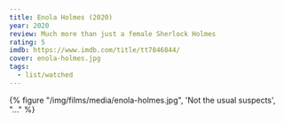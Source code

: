 ```yaml
---
title: Enola Holmes (2020)
year: 2020
review: Much more than just a female Sherlock Holmes
rating: 5
imdb: https://www.imdb.com/title/tt7846844/
cover: enola-holmes.jpg
tags:
  - list/watched
---
```


{% figure "/img/films/media/enola-holmes.jpg", 'Not the usual suspects', "..." %}
